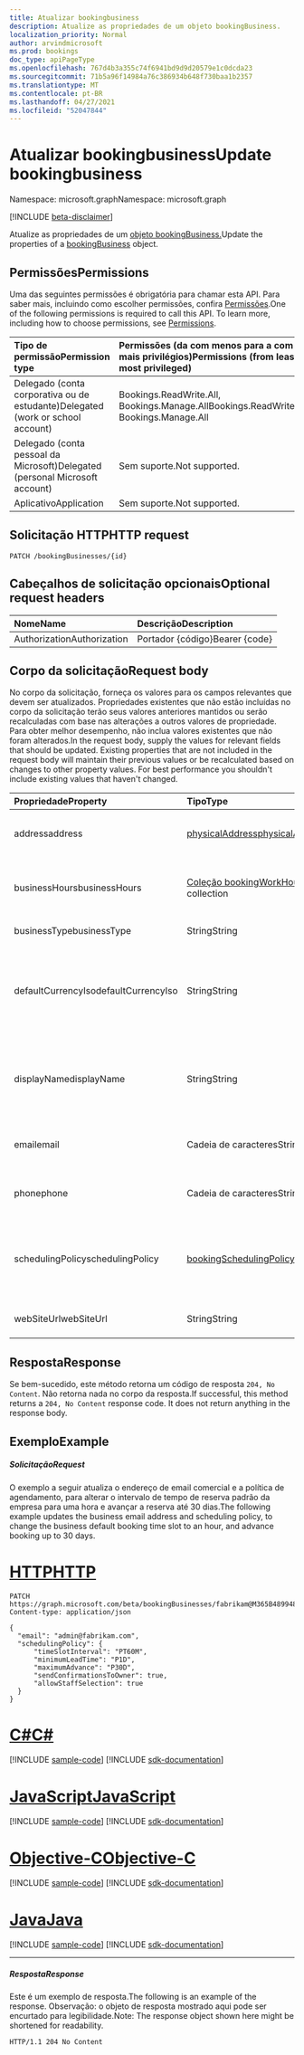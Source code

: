 ```yaml
---
title: Atualizar bookingbusiness
description: Atualize as propriedades de um objeto bookingBusiness.
localization_priority: Normal
author: arvindmicrosoft
ms.prod: bookings
doc_type: apiPageType
ms.openlocfilehash: 767d4b3a355c74f6941bd9d9d20579e1c0dcda23
ms.sourcegitcommit: 71b5a96f14984a76c386934b648f730baa1b2357
ms.translationtype: MT
ms.contentlocale: pt-BR
ms.lasthandoff: 04/27/2021
ms.locfileid: "52047844"
---
```

# <a name="update-bookingbusiness"></a><span data-ttu-id="7a6eb-103">Atualizar bookingbusiness</span><span class="sxs-lookup"><span data-stu-id="7a6eb-103">Update bookingbusiness</span></span>

<span data-ttu-id="7a6eb-104">Namespace: microsoft.graph</span><span class="sxs-lookup"><span data-stu-id="7a6eb-104">Namespace: microsoft.graph</span></span>

 [!INCLUDE [beta-disclaimer](../../includes/beta-disclaimer.md)]

<span data-ttu-id="7a6eb-105">Atualize as propriedades de um [objeto bookingBusiness.](../resources/bookingbusiness.md)</span><span class="sxs-lookup"><span data-stu-id="7a6eb-105">Update the properties of a [bookingBusiness](../resources/bookingbusiness.md) object.</span></span>
## <a name="permissions"></a><span data-ttu-id="7a6eb-106">Permissões</span><span class="sxs-lookup"><span data-stu-id="7a6eb-106">Permissions</span></span>
<span data-ttu-id="7a6eb-p101">Uma das seguintes permissões é obrigatória para chamar esta API. Para saber mais, incluindo como escolher permissões, confira [Permissões](/graph/permissions-reference).</span><span class="sxs-lookup"><span data-stu-id="7a6eb-p101">One of the following permissions is required to call this API. To learn more, including how to choose permissions, see [Permissions](/graph/permissions-reference).</span></span>

|<span data-ttu-id="7a6eb-109">Tipo de permissão</span><span class="sxs-lookup"><span data-stu-id="7a6eb-109">Permission type</span></span>      | <span data-ttu-id="7a6eb-110">Permissões (da com menos para a com mais privilégios)</span><span class="sxs-lookup"><span data-stu-id="7a6eb-110">Permissions (from least to most privileged)</span></span>              |
|:--------------------|:---------------------------------------------------------|
|<span data-ttu-id="7a6eb-111">Delegado (conta corporativa ou de estudante)</span><span class="sxs-lookup"><span data-stu-id="7a6eb-111">Delegated (work or school account)</span></span> |  <span data-ttu-id="7a6eb-112">Bookings.ReadWrite.All, Bookings.Manage.All</span><span class="sxs-lookup"><span data-stu-id="7a6eb-112">Bookings.ReadWrite.All, Bookings.Manage.All</span></span>   |
|<span data-ttu-id="7a6eb-113">Delegado (conta pessoal da Microsoft)</span><span class="sxs-lookup"><span data-stu-id="7a6eb-113">Delegated (personal Microsoft account)</span></span> | <span data-ttu-id="7a6eb-114">Sem suporte.</span><span class="sxs-lookup"><span data-stu-id="7a6eb-114">Not supported.</span></span>   |
|<span data-ttu-id="7a6eb-115">Aplicativo</span><span class="sxs-lookup"><span data-stu-id="7a6eb-115">Application</span></span> | <span data-ttu-id="7a6eb-116">Sem suporte.</span><span class="sxs-lookup"><span data-stu-id="7a6eb-116">Not supported.</span></span>  |

## <a name="http-request"></a><span data-ttu-id="7a6eb-117">Solicitação HTTP</span><span class="sxs-lookup"><span data-stu-id="7a6eb-117">HTTP request</span></span>
<!-- { "blockType": "ignored" } -->
```http
PATCH /bookingBusinesses/{id}
```
## <a name="optional-request-headers"></a><span data-ttu-id="7a6eb-118">Cabeçalhos de solicitação opcionais</span><span class="sxs-lookup"><span data-stu-id="7a6eb-118">Optional request headers</span></span>
| <span data-ttu-id="7a6eb-119">Nome</span><span class="sxs-lookup"><span data-stu-id="7a6eb-119">Name</span></span>       | <span data-ttu-id="7a6eb-120">Descrição</span><span class="sxs-lookup"><span data-stu-id="7a6eb-120">Description</span></span>|
|:-----------|:-----------|
| <span data-ttu-id="7a6eb-121">Authorization</span><span class="sxs-lookup"><span data-stu-id="7a6eb-121">Authorization</span></span>  | <span data-ttu-id="7a6eb-122">Portador {código}</span><span class="sxs-lookup"><span data-stu-id="7a6eb-122">Bearer {code}</span></span>|

## <a name="request-body"></a><span data-ttu-id="7a6eb-123">Corpo da solicitação</span><span class="sxs-lookup"><span data-stu-id="7a6eb-123">Request body</span></span>
<span data-ttu-id="7a6eb-p102">No corpo da solicitação, forneça os valores para os campos relevantes que devem ser atualizados. Propriedades existentes que não estão incluídas no corpo da solicitação terão seus valores anteriores mantidos ou serão recalculadas com base nas alterações a outros valores de propriedade. Para obter melhor desempenho, não inclua valores existentes que não foram alterados.</span><span class="sxs-lookup"><span data-stu-id="7a6eb-p102">In the request body, supply the values for relevant fields that should be updated. Existing properties that are not included in the request body will maintain their previous values or be recalculated based on changes to other property values. For best performance you shouldn't include existing values that haven't changed.</span></span>

| <span data-ttu-id="7a6eb-127">Propriedade</span><span class="sxs-lookup"><span data-stu-id="7a6eb-127">Property</span></span>     | <span data-ttu-id="7a6eb-128">Tipo</span><span class="sxs-lookup"><span data-stu-id="7a6eb-128">Type</span></span>   |<span data-ttu-id="7a6eb-129">Descrição</span><span class="sxs-lookup"><span data-stu-id="7a6eb-129">Description</span></span>|
|:---------------|:--------|:----------|
|<span data-ttu-id="7a6eb-130">address</span><span class="sxs-lookup"><span data-stu-id="7a6eb-130">address</span></span>|[<span data-ttu-id="7a6eb-131">physicalAddress</span><span class="sxs-lookup"><span data-stu-id="7a6eb-131">physicalAddress</span></span>](../resources/physicaladdress.md)|<span data-ttu-id="7a6eb-132">O endereço da rua do negócio.</span><span class="sxs-lookup"><span data-stu-id="7a6eb-132">The street address of the business.</span></span>|
|<span data-ttu-id="7a6eb-133">businessHours</span><span class="sxs-lookup"><span data-stu-id="7a6eb-133">businessHours</span></span>|<span data-ttu-id="7a6eb-134">[Coleção bookingWorkHours](../resources/bookingworkhours.md)</span><span class="sxs-lookup"><span data-stu-id="7a6eb-134">[bookingWorkHours](../resources/bookingworkhours.md) collection</span></span>|<span data-ttu-id="7a6eb-135">Os horários de operação para os negócios.</span><span class="sxs-lookup"><span data-stu-id="7a6eb-135">The hours of operation for the business.</span></span>|
|<span data-ttu-id="7a6eb-136">businessType</span><span class="sxs-lookup"><span data-stu-id="7a6eb-136">businessType</span></span>|<span data-ttu-id="7a6eb-137">String</span><span class="sxs-lookup"><span data-stu-id="7a6eb-137">String</span></span>|<span data-ttu-id="7a6eb-138">O tipo de negócio.</span><span class="sxs-lookup"><span data-stu-id="7a6eb-138">The type of business.</span></span>|
|<span data-ttu-id="7a6eb-139">defaultCurrencyIso</span><span class="sxs-lookup"><span data-stu-id="7a6eb-139">defaultCurrencyIso</span></span>|<span data-ttu-id="7a6eb-140">String</span><span class="sxs-lookup"><span data-stu-id="7a6eb-140">String</span></span>|<span data-ttu-id="7a6eb-141">O código da moeda em que a empresa opera no Microsoft Bookings.</span><span class="sxs-lookup"><span data-stu-id="7a6eb-141">The code for the currency that the business operates in on Microsoft Bookings.</span></span>|
|<span data-ttu-id="7a6eb-142">displayName</span><span class="sxs-lookup"><span data-stu-id="7a6eb-142">displayName</span></span>|<span data-ttu-id="7a6eb-143">String</span><span class="sxs-lookup"><span data-stu-id="7a6eb-143">String</span></span>|<span data-ttu-id="7a6eb-144">Um nome para a empresa que faz interface com os clientes.</span><span class="sxs-lookup"><span data-stu-id="7a6eb-144">A name for the business that interfaces with customers.</span></span>|
|<span data-ttu-id="7a6eb-145">email</span><span class="sxs-lookup"><span data-stu-id="7a6eb-145">email</span></span>|<span data-ttu-id="7a6eb-146">Cadeia de caracteres</span><span class="sxs-lookup"><span data-stu-id="7a6eb-146">String</span></span>|<span data-ttu-id="7a6eb-147">O endereço de email da empresa.</span><span class="sxs-lookup"><span data-stu-id="7a6eb-147">The email address for the business.</span></span>|
|<span data-ttu-id="7a6eb-148">phone</span><span class="sxs-lookup"><span data-stu-id="7a6eb-148">phone</span></span>|<span data-ttu-id="7a6eb-149">Cadeia de caracteres</span><span class="sxs-lookup"><span data-stu-id="7a6eb-149">String</span></span>|<span data-ttu-id="7a6eb-150">O número de telefone da empresa.</span><span class="sxs-lookup"><span data-stu-id="7a6eb-150">The telephone number for the business.</span></span>|
|<span data-ttu-id="7a6eb-151">schedulingPolicy</span><span class="sxs-lookup"><span data-stu-id="7a6eb-151">schedulingPolicy</span></span>|[<span data-ttu-id="7a6eb-152">bookingSchedulingPolicy</span><span class="sxs-lookup"><span data-stu-id="7a6eb-152">bookingSchedulingPolicy</span></span>](../resources/bookingschedulingpolicy.md)|<span data-ttu-id="7a6eb-153">Especifica como as reservas podem ser criadas para essa empresa.</span><span class="sxs-lookup"><span data-stu-id="7a6eb-153">Specifies how bookings can be created for this business.</span></span>|
|<span data-ttu-id="7a6eb-154">webSiteUrl</span><span class="sxs-lookup"><span data-stu-id="7a6eb-154">webSiteUrl</span></span>|<span data-ttu-id="7a6eb-155">String</span><span class="sxs-lookup"><span data-stu-id="7a6eb-155">String</span></span>|<span data-ttu-id="7a6eb-156">A URL do site comercial.</span><span class="sxs-lookup"><span data-stu-id="7a6eb-156">The URL of the business web site.</span></span>|

## <a name="response"></a><span data-ttu-id="7a6eb-157">Resposta</span><span class="sxs-lookup"><span data-stu-id="7a6eb-157">Response</span></span>
<span data-ttu-id="7a6eb-p103">Se bem-sucedido, este método retorna um código de resposta `204, No Content`. Não retorna nada no corpo da resposta.</span><span class="sxs-lookup"><span data-stu-id="7a6eb-p103">If successful, this method returns a `204, No Content` response code. It does not return anything in the response body.</span></span>
## <a name="example"></a><span data-ttu-id="7a6eb-160">Exemplo</span><span class="sxs-lookup"><span data-stu-id="7a6eb-160">Example</span></span>
##### <a name="request"></a><span data-ttu-id="7a6eb-161">Solicitação</span><span class="sxs-lookup"><span data-stu-id="7a6eb-161">Request</span></span>
<span data-ttu-id="7a6eb-162">O exemplo a seguir atualiza o endereço de email comercial e a política de agendamento, para alterar o intervalo de tempo de reserva padrão da empresa para uma hora e avançar a reserva até 30 dias.</span><span class="sxs-lookup"><span data-stu-id="7a6eb-162">The following example updates the business email address and scheduling policy, to change the business default booking time slot to an hour, and advance booking up to 30 days.</span></span>

# <a name="http"></a>[<span data-ttu-id="7a6eb-163">HTTP</span><span class="sxs-lookup"><span data-stu-id="7a6eb-163">HTTP</span></span>](#tab/http)
<!-- {
  "blockType": "request",
  "name": "update_bookingbusiness"
}-->
```http
PATCH https://graph.microsoft.com/beta/bookingBusinesses/fabrikam@M365B489948.onmicrosoft.com
Content-type: application/json

{
  "email": "admin@fabrikam.com",
  "schedulingPolicy": {
      "timeSlotInterval": "PT60M",
      "minimumLeadTime": "P1D",
      "maximumAdvance": "P30D",
      "sendConfirmationsToOwner": true,
      "allowStaffSelection": true
  }
}
```
# <a name="c"></a>[<span data-ttu-id="7a6eb-164">C#</span><span class="sxs-lookup"><span data-stu-id="7a6eb-164">C#</span></span>](#tab/csharp)
[!INCLUDE [sample-code](../includes/snippets/csharp/update-bookingbusiness-csharp-snippets.md)]
[!INCLUDE [sdk-documentation](../includes/snippets/snippets-sdk-documentation-link.md)]

# <a name="javascript"></a>[<span data-ttu-id="7a6eb-165">JavaScript</span><span class="sxs-lookup"><span data-stu-id="7a6eb-165">JavaScript</span></span>](#tab/javascript)
[!INCLUDE [sample-code](../includes/snippets/javascript/update-bookingbusiness-javascript-snippets.md)]
[!INCLUDE [sdk-documentation](../includes/snippets/snippets-sdk-documentation-link.md)]

# <a name="objective-c"></a>[<span data-ttu-id="7a6eb-166">Objective-C</span><span class="sxs-lookup"><span data-stu-id="7a6eb-166">Objective-C</span></span>](#tab/objc)
[!INCLUDE [sample-code](../includes/snippets/objc/update-bookingbusiness-objc-snippets.md)]
[!INCLUDE [sdk-documentation](../includes/snippets/snippets-sdk-documentation-link.md)]

# <a name="java"></a>[<span data-ttu-id="7a6eb-167">Java</span><span class="sxs-lookup"><span data-stu-id="7a6eb-167">Java</span></span>](#tab/java)
[!INCLUDE [sample-code](../includes/snippets/java/update-bookingbusiness-java-snippets.md)]
[!INCLUDE [sdk-documentation](../includes/snippets/snippets-sdk-documentation-link.md)]

---

##### <a name="response"></a><span data-ttu-id="7a6eb-168">Resposta</span><span class="sxs-lookup"><span data-stu-id="7a6eb-168">Response</span></span>
<span data-ttu-id="7a6eb-169">Este é um exemplo de resposta.</span><span class="sxs-lookup"><span data-stu-id="7a6eb-169">The following is an example of the response.</span></span> <span data-ttu-id="7a6eb-170">Observação: o objeto de resposta mostrado aqui pode ser encurtado para legibilidade.</span><span class="sxs-lookup"><span data-stu-id="7a6eb-170">Note: The response object shown here might be shortened for readability.</span></span>
<!-- {
  "blockType": "response",
  "truncated": true
} -->
```http
HTTP/1.1 204 No Content
```

<!-- uuid: 8fcb5dbc-d5aa-4681-8e31-b001d5168d79
2015-10-25 14:57:30 UTC -->
<!--
{
  "type": "#page.annotation",
  "description": "Update bookingbusiness",
  "keywords": "",
  "section": "documentation",
  "tocPath": "",
  "suppressions": [
  ]
}
-->


